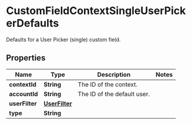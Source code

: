 

# CustomFieldContextSingleUserPickerDefaults

Defaults for a User Picker (single) custom field.

## Properties

| Name | Type | Description | Notes |
|------------ | ------------- | ------------- | -------------|
|**contextId** | **String** | The ID of the context. |  |
|**accountId** | **String** | The ID of the default user. |  |
|**userFilter** | [**UserFilter**](UserFilter.md) |  |  |
|**type** | **String** |  |  |



